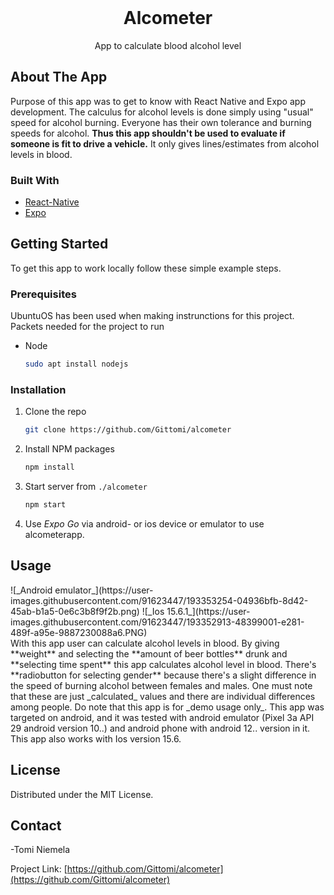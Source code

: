 
<div id="top"></div>

<br />
<div align="center">
  <h1 align="center">Alcometer</h1>
   <p align="center">
    App to calculate blood alcohol level
    <br />
  </p>
</div>


## About The App

Purpose of this app was to get to know with React Native and Expo app development. The calculus for alcohol levels is done simply using "usual" speed for alcohol burning. Everyone has their own tolerance and burning speeds for alcohol. **Thus this app shouldn't be used to evaluate if someone is fit to drive a vehicle.** It only gives lines/estimates from alcohol levels in blood.

### Built With

* [React-Native](https://reactnative.dev/)
* [Expo](https://expo.dev/)


## Getting Started

To get this app to work locally follow these simple example steps.


### Prerequisites

UbuntuOS has been used when making instrunctions for this project.
Packets needed for the project to run
* Node
  ```sh
  sudo apt install nodejs
  ```

### Installation
 
1. Clone the repo
   ```sh
   git clone https://github.com/Gittomi/alcometer
   ```
2. Install NPM packages
   ```sh
   npm install
   ```
3. Start server from `./alcometer`
   ```sh
   npm start
   ```
4. Use _Expo Go_ via android- or ios device or emulator to use alcometerapp.

## Usage
<div style={[{display: flex}, flexdirection: row}]}>
![_Android emulator_](https://user-images.githubusercontent.com/91623447/193353254-04936bfb-8d42-45ab-b1a5-0e6c3b8f9f2b.png)
![_Ios 15.6.1_](https://user-images.githubusercontent.com/91623447/193352913-48399001-e281-489f-a95e-9887230088a6.PNG)
</div>
With this app user can calculate alcohol levels in blood. By giving **weight** and selecting the **amount of beer bottles** drunk and **selecting time spent** this app calculates alcohol level in blood. There's **radiobutton for selecting gender** because there's a slight difference in the speed of burning alcohol between females and males. One must note that these are just _calculated_ values and there are individual differences among people. Do note that this app is for _demo usage only_. This app was targeted on android, and it was tested with android emulator (Pixel 3a API 29 android version 10..) and android phone with android 12.. version in it. This app also works with Ios version 15.6.

## License

Distributed under the MIT License.

## Contact

-Tomi Niemela 

Project Link: [https://github.com/Gittomi/alcometer](https://github.com/Gittomi/alcometer)

